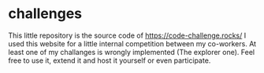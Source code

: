 # challenges
This little repository is the source code of
https://code-challenge.rocks/
I used this website for a little internal competition between my co-workers.
At least one of my challanges is wrongly implemented (The explorer one).
Feel free to use it, extend it and host it yourself or even participate.
